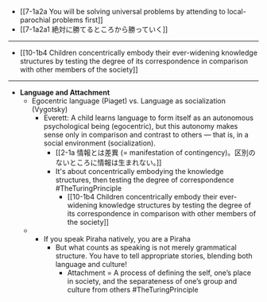 - [[7-1a2a You will be solving universal problems by attending to local-parochial problems first]]
- [[7-1a2a1 絶対に勝てるところから勝っていく]]
---
- [[10-1b4 Children concentrically embody their ever-widening knowledge structures by testing the degree of its correspondence in comparison with other members of the society]]
---
- **Language and Attachment**
    - Egocentric language (Piaget) vs. Language as socialization (Vygotsky)
        - Everett: A child learns language to form itself as an autonomous psychological being (egocentric), but this autonomy makes sense only in comparison and contrast to others — that is, in a social environment (socialization).
	        - [[2-1a 情報とは差異 (= manifestation of contingency)。区別のないところに情報は生まれない。]]
	        - It's about concentrically embodying the knowledge structures, then testing the degree of correspondence #TheTuringPrinciple 
		        - [[10-1b4 Children concentrically embody their ever-widening knowledge structures by testing the degree of its correspondence in comparison with other members of the society]]
  - - If you speak Piraha natively, you are a Piraha
	    - But what counts as speaking is not merely grammatical structure. You have to tell appropriate stories, blending both language and culture!
	        - Attachment = A process of defining the self, one’s place in society, and the separateness of one’s group and culture from others #TheTuringPrinciple 